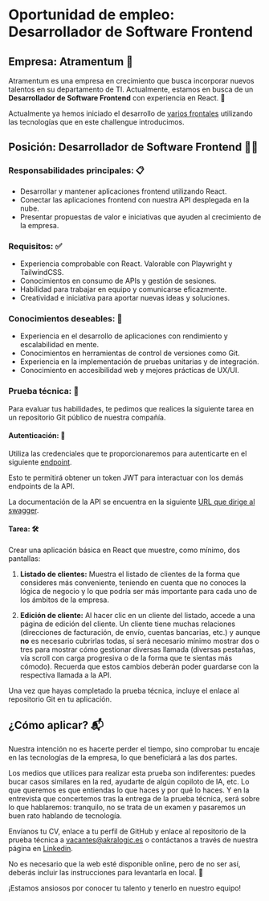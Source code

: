 # Oportunidad de empleo: Desarrollador de Software Frontend

## Empresa: Atramentum :office:

Atramentum es una empresa en crecimiento que busca incorporar nuevos talentos en su departamento de TI. Actualmente, estamos en busca de un **Desarrollador de Software Frontend** con experiencia en React. :rocket:

Actualmente ya hemos iniciado el desarrollo de [varios frontales](https://spa-erp-dev.azurewebsites.net/) utilizando las tecnologías que en este challengue introducimos.

## Posición: Desarrollador de Software Frontend :man_technologist:

### Responsabilidades principales: :clipboard:

- Desarrollar y mantener aplicaciones frontend utilizando React.
- Conectar las aplicaciones frontend con nuestra API desplegada en la nube.
- Presentar propuestas de valor e iniciativas que ayuden al crecimiento de la empresa.

### Requisitos: :white_check_mark:

- Experiencia comprobable con React. Valorable con Playwright y TailwindCSS.
- Conocimientos en consumo de APIs y gestión de sesiones.
- Habilidad para trabajar en equipo y comunicarse eficazmente.
- Creatividad e iniciativa para aportar nuevas ideas y soluciones.

### Conocimientos deseables: :dart:

- Experiencia en el desarrollo de aplicaciones con rendimiento y escalabilidad en mente.
- Conocimientos en herramientas de control de versiones como Git.
- Experiencia en la implementación de pruebas unitarias y de integración.
- Conocimiento en accesibilidad web y mejores prácticas de UX/UI.

### Prueba técnica: :memo:

Para evaluar tus habilidades, te pedimos que realices la siguiente tarea en un repositorio Git público de nuestra compañía.

#### Autenticación: :closed_lock_with_key:

Utiliza las credenciales que te proporcionaremos para autenticarte en el siguiente [endpoint](https://erp-cloud-dev.azurewebsites.net/akralogic/erp/api/authenticate).

Esto te permitirá obtener un token  JWT para interactuar con los demás endpoints de la API.

La documentación de la API se encuentra en la siguiente [URL que dirige al swagger](https://erp-cloud-dev.azurewebsites.net/akralogic/erp/swagger-ui/index.html).

#### Tarea: :hammer_and_wrench:

Crear una aplicación básica en React que muestre, como mínimo, dos pantallas:

1. **Listado de clientes:** Muestra el listado de clientes de la forma que consideres más conveniente, teniendo en cuenta que no conoces la lógica de negocio y lo que podría ser más importante para cada uno de los ámbitos de la empresa.

2. **Edición de cliente:** Al hacer clic en un cliente del listado, accede a una página de edición del cliente. Un cliente tiene muchas relaciones (direcciones de facturación, de envío, cuentas bancarias, etc.) y aunque **no** es necesario cubrirlas todas, sí será necesario mínimo mostrar dos o tres para mostrar cómo gestionar diversas llamada (diversas pestañas, vía scroll con carga progresiva o de la forma que te sientas más cómodo). Recuerda que estos cambios deberán poder guardarse con la respectiva llamada a la API.

Una vez que hayas completado la prueba técnica, incluye el enlace al repositorio Git en tu aplicación.

## ¿Cómo aplicar? :mailbox_with_mail:

Nuestra intención no es hacerte perder el tiempo, sino comprobar tu encaje en las tecnologías de la empresa, lo que beneficiará a las dos partes.

Los medios que utilices para realizar esta prueba son indiferentes: puedes bucar casos similares en la red, ayudarte de algún copiloto de IA, etc. Lo que queremos es que entiendas lo que haces y por qué lo haces. Y en la entrevista que concertemos tras la entrega de la prueba técnica, será sobre lo que hablaremos: tranquilo, no se trata de un examen y pasaremos un buen rato hablando de tecnología.

Envíanos tu CV, enlace a tu perfil de GitHub y enlace al repositorio de la prueba técnica a [vacantes@akralogic.es](mailto:vacantes@akralogic.es) o contáctanos a través de nuestra página en [Linkedin](https://www.linkedin.com/company/atramentum-sl/).

No es necesario que la web esté disponible online, pero de no ser así, deberás incluir las instrucciones para levantarla en local. 🚀

¡Estamos ansiosos por conocer tu talento y tenerlo en nuestro equipo!

